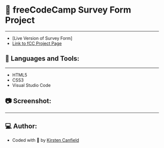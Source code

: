 # :notebook: freeCodeCamp Survey Form Project
------
+ [Live Version of Survey Form]
+ [Link to fCC Project Page](https://www.freecodecamp.org/learn/2022/responsive-web-design/build-a-survey-form-project/build-a-survey-form)

## :wrench: Languages and Tools:
------
+ HTML5
+ CSS3
+ Visual Studio Code

## :camera: Screenshot:
------

## :computer: Author:
+ Coded with :blue_heart: by [Kirsten Canfield](https://github.com/ChillHumanoid)
